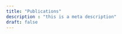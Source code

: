 ```yaml
---
title: "Publications"
description : "this is a meta description"
draft: false
---
```



<!-- ---
title: Publications

# View.
#   1 = List
#   2 = Compact
#   3 = Card
#   4 = Citation
view: 4

# Optional header image (relative to `static/media/` folder).
header:
  caption: ""
  image: ""
--- -->